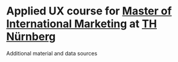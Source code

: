 # Applied UX course for [Master of International Marketing](https://www.th-nuernberg.de/en/faculties/bw/study/international-business-bachelors-and-masters-degree-programs/international-marketing-ma/) at [TH Nürnberg](https://www.th-nuernberg.de)

Additional material and data sources

